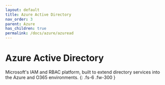 ```yaml
---
layout: default
title: Azure Active Directory
nav_order: 3
parent: Azure
has_children: true
permalink: /docs/azure/azuread
---
```


# Azure Active Directory

Microsoft's IAM and RBAC platform, built to extend directory services into the Azure and O365 environments.
{: .fs-6 .fw-300 }
